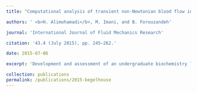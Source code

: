 ```yaml
---
title: "Computational analysis of transient non-Newtonian blood flow in magnetic targeting drug delivery in stenosed carotid bifurcationartery [[Link]](http://www.dl.begellhouse.com/journals/71cb29ca5b40f8f8,304222ec597a09e9,4659173124a8152d.html)"

authors: ' <b>H. Alimohamadi</b>, M. Imani, and B. Forouzandeh'

journal: 'International Journal of Fluid Mechanics Research'

citation: '43.4 (July 2015), pp. 245–262.'

date: 2015-07-06

excerpt: 'Development and assessment of an undergraduate biochemistry laboratory course seeking to &quot;teach science like we do science&quot;.'

collection: publications
permalink: /publications/2015-begelhouse
---
```


